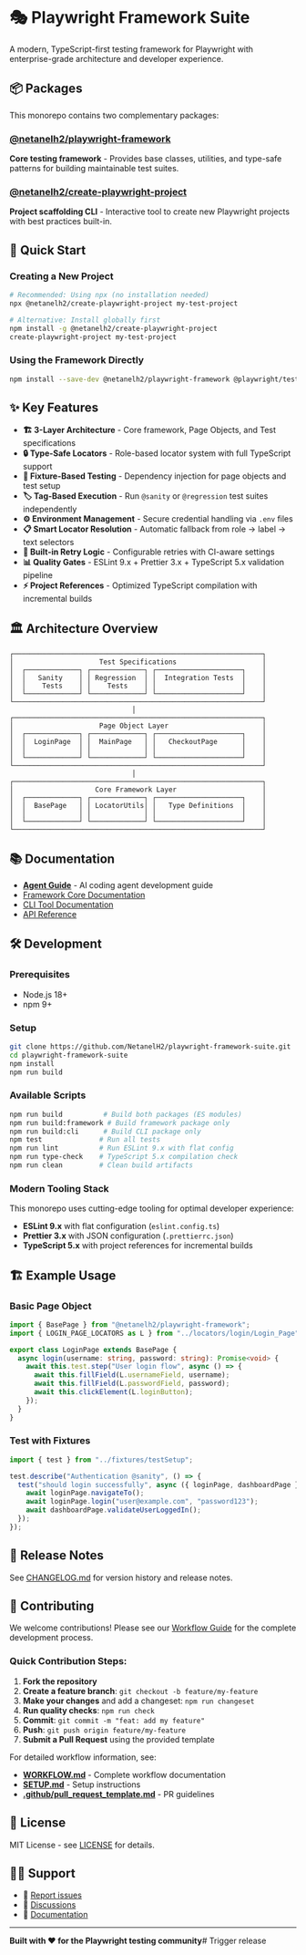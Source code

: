 # 🎭 Playwright Framework Suite

A modern, TypeScript-first testing framework for Playwright with enterprise-grade architecture and developer experience.

## 📦 Packages

This monorepo contains two complementary packages:

### [@netanelh2/playwright-framework](./packages/playwright-framework)

**Core testing framework** - Provides base classes, utilities, and type-safe patterns for building maintainable test suites.

### [@netanelh2/create-playwright-project](./packages/create-playwright-project)

**Project scaffolding CLI** - Interactive tool to create new Playwright projects with best practices built-in.

## 🚀 Quick Start

### Creating a New Project

```bash
# Recommended: Using npx (no installation needed)
npx @netanelh2/create-playwright-project my-test-project

# Alternative: Install globally first
npm install -g @netanelh2/create-playwright-project
create-playwright-project my-test-project
```

### Using the Framework Directly

```bash
npm install --save-dev @netanelh2/playwright-framework @playwright/test
```

## ✨ Key Features

- **🏗️ 3-Layer Architecture** - Core framework, Page Objects, and Test specifications
- **🔒 Type-Safe Locators** - Role-based locator system with full TypeScript support
- **🧪 Fixture-Based Testing** - Dependency injection for page objects and test setup
- **🏷️ Tag-Based Execution** - Run `@sanity` or `@regression` test suites independently
- **⚙️ Environment Management** - Secure credential handling via `.env` files
- **📋 Smart Locator Resolution** - Automatic fallback from role → label → text selectors
- **🔄 Built-in Retry Logic** - Configurable retries with CI-aware settings
- **📊 Quality Gates** - ESLint 9.x + Prettier 3.x + TypeScript 5.x validation pipeline
- **⚡ Project References** - Optimized TypeScript compilation with incremental builds

## 🏛️ Architecture Overview

```
┌─────────────────────────────────────────────────────────────┐
│                     Test Specifications                     │
│  ┌─────────────┐ ┌─────────────┐ ┌─────────────────────┐    │
│  │   Sanity    │ │ Regression  │ │  Integration Tests  │    │
│  │    Tests    │ │    Tests    │ │                     │    │
│  └─────────────┘ └─────────────┘ └─────────────────────┘    │
└─────────────────────────────────────────────────────────────┘
                              │
┌─────────────────────────────────────────────────────────────┐
│                     Page Object Layer                       │
│  ┌─────────────┐ ┌─────────────┐ ┌─────────────────────┐    │
│  │  LoginPage  │ │  MainPage   │ │   CheckoutPage      │    │
│  │             │ │             │ │                     │    │
│  └─────────────┘ └─────────────┘ └─────────────────────┘    │
└─────────────────────────────────────────────────────────────┘
                              │
┌─────────────────────────────────────────────────────────────┐
│                    Core Framework Layer                     │
│  ┌─────────────┐ ┌─────────────┐ ┌─────────────────────┐    │
│  │  BasePage   │ │ LocatorUtils│ │   Type Definitions  │    │
│  │             │ │             │ │                     │    │
│  └─────────────┘ └─────────────┘ └─────────────────────┘    │
└─────────────────────────────────────────────────────────────┘
```

## 📚 Documentation

- **[Agent Guide](./AGENTS.md)** - AI coding agent development guide
- [Framework Core Documentation](./packages/playwright-framework/README.md)
- [CLI Tool Documentation](./packages/create-playwright-project/README.md)
- [API Reference](https://netanelh2.github.io/playwright-framework-suite/)

## 🛠️ Development

### Prerequisites

- Node.js 18+
- npm 9+

### Setup

```bash
git clone https://github.com/NetanelH2/playwright-framework-suite.git
cd playwright-framework-suite
npm install
npm run build
```

### Available Scripts

```bash
npm run build          # Build both packages (ES modules)
npm run build:framework # Build framework package only
npm run build:cli      # Build CLI package only
npm test              # Run all tests
npm run lint          # Run ESLint 9.x with flat config
npm run type-check    # TypeScript 5.x compilation check
npm run clean         # Clean build artifacts
```

### Modern Tooling Stack

This monorepo uses cutting-edge tooling for optimal developer experience:

- **ESLint 9.x** with flat configuration (`eslint.config.ts`)
- **Prettier 3.x** with JSON configuration (`.prettierrc.json`)
- **TypeScript 5.x** with project references for incremental builds

## 🏗️ Example Usage

### Basic Page Object

```typescript
import { BasePage } from "@netanelh2/playwright-framework";
import { LOGIN_PAGE_LOCATORS as L } from "../locators/login/Login_Page";

export class LoginPage extends BasePage {
  async login(username: string, password: string): Promise<void> {
    await this.test.step("User login flow", async () => {
      await this.fillField(L.usernameField, username);
      await this.fillField(L.passwordField, password);
      await this.clickElement(L.loginButton);
    });
  }
}
```

### Test with Fixtures

```typescript
import { test } from "../fixtures/testSetup";

test.describe("Authentication @sanity", () => {
  test("should login successfully", async ({ loginPage, dashboardPage }) => {
    await loginPage.navigateTo();
    await loginPage.login("user@example.com", "password123");
    await dashboardPage.validateUserLoggedIn();
  });
});
```

## 🚀 Release Notes

See [CHANGELOG.md](./CHANGELOG.md) for version history and release notes.

## 🤝 Contributing

We welcome contributions! Please see our [Workflow Guide](./WORKFLOW.md) for the complete development process.

### Quick Contribution Steps:

1. **Fork the repository**
2. **Create a feature branch**: `git checkout -b feature/my-feature`
3. **Make your changes** and add a changeset: `npm run changeset`
4. **Run quality checks**: `npm run check`
5. **Commit**: `git commit -m "feat: add my feature"`
6. **Push**: `git push origin feature/my-feature`
7. **Submit a Pull Request** using the provided template

For detailed workflow information, see:

- **[WORKFLOW.md](./WORKFLOW.md)** - Complete workflow documentation
- **[SETUP.md](./SETUP.md)** - Setup instructions
- **[.github/pull_request_template.md](./.github/pull_request_template.md)** - PR guidelines

## 📄 License

MIT License - see [LICENSE](./LICENSE) for details.

## 🙋‍♂️ Support

- 🐛 [Report issues](https://github.com/NetanelH2/playwright-framework-suite/issues)
- 💬 [Discussions](https://github.com/NetanelH2/playwright-framework-suite/discussions)
- 📖 [Documentation](https://netanelh2.github.io/playwright-framework-suite/)

---

**Built with ❤️ for the Playwright testing community**# Trigger release
